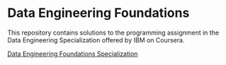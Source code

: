 # Data Engineering Foundations 
This repository contains solutions to the programming assignment in the Data Engineering Specialization offered by IBM on Coursera.



[Data Engineering Foundations Specialization](https://www.coursera.org/specializations/data-engineering-foundations)
